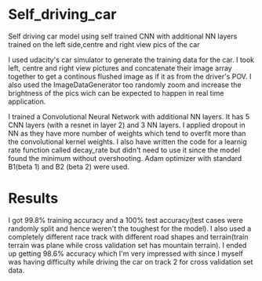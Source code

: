 # Self_driving_car
Self driving car model using self trained CNN with additional NN layers trained on the left side,centre and right view pics of the car

I used udacity's car simulator to generate the training data for the car. I took left, centre and right view pictures and concatenate their image array 
together to get a continous flushed image as if it as from the driver's POV. I also used the ImageDataGenerator too randomly zoom and increase the brightness
of the pics wich can be expected to happen in real time application. 

I trained a Convolutional Neural Network with additional NN layers. It has 5 CNN layers (with a resnet in layer 2) and 3 NN layers. I applied dropout in NN as they have more number of weights which tend to overfit more than the convolutional kernel weights. I also have written the code for a learnig rate function called decay_rate but didn't need to use it since the model found the minimum without overshooting. Adam optimizer with standard B1(beta 1) and B2 (beta 2) were used.

# Results
I got 99.8% training accuracy and a 100% test accuracy(test cases were randomly split and hence weren't the toughest for the model). I also used a completely different race track with different road shapes and terrain(train terrain was plane while cross validation set has mountain terrain). I ended up getting 98.6% accuracy which I'm very impressed with since I myself was having difficulty while driving the car on track 2 for cross validation set data.
